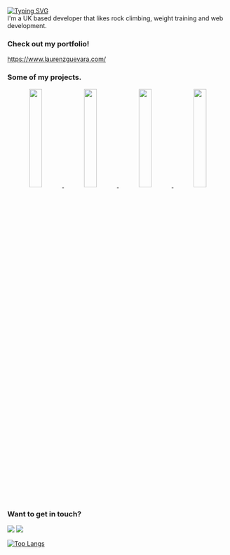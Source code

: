 <a href="https://git.io/typing-svg"><img src="https://readme-typing-svg.demolab.com?font=&weight=600&duration=3000&pause=1500&color=C9D1D9&vCenter=true&width=432&height=22&lines=Hi+there%2C+I'm+Laurenz!" alt="Typing SVG" /></a><br /> I'm a UK based developer that likes rock climbing, weight training and web development.

### Check out my portfolio!
https://www.laurenzguevara.com/

### Some of my projects.

<p align="center">
  <a href="https://github.com/Laurenz-Guevara/laurenz-guevara-portfolio-next-tailwind">
    <img src="https://user-images.githubusercontent.com/58118627/221390307-a72ddf2b-24ac-4968-99f5-4c2a2b548f54.png" width="24%"/>
  </a>
  <a href="https://github.com/Laurenz-Guevara/cliff-crafts">
    <img src="https://user-images.githubusercontent.com/58118627/221390321-e80ee7fd-32d9-4484-bb7f-594cd61e72bf.png" width="24%"/> 
  </a>
  <a href="https://github.com/Laurenz-Guevara/repetise-dev">
    <img src="https://user-images.githubusercontent.com/58118627/221390369-914cb341-1e7d-4c0d-b1ba-b9b11ca8783c.png" width="24%"/> 
  </a>
  <a href="https://github.com/Laurenz-Guevara/ventus-verba">
    <img src="https://user-images.githubusercontent.com/58118627/221390345-894822bc-038f-4552-b255-e9292cc18fe0.png" width="24%"/> 
  </a>
</p>

### Want to get in touch?
<a href="mailto:laurenzguevara@outlook.com"><img src="https://custom-icon-badges.demolab.com/badge/-Outlook-%230078D4?style=for-the-badge&logo=microsoftoutlook&logoColor=white"></a>
<a href="https://www.linkedin.com/in/laurenzguevara/"><img src="https://custom-icon-badges.demolab.com/badge/-Linkedin-%230A66C2?style=for-the-badge&logo=linkedin&logoColor=white"></a>

[![Top Langs](https://github-readme-stats.vercel.app/api/top-langs?username=laurenz-guevara&layout=compact&theme=github_dark&langs_count=5)](https://github.com/Laurenz-Guevara)
